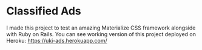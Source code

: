# Classified Ads
I made this project to test an amazing Materialize CSS framework alongside with Ruby on Rails.
You can see working version of this project deployed on Heroku: https://uki-ads.herokuapp.com/
